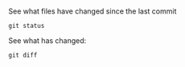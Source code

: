 ### 
See what files have changed since the last commit
```
git status
```

See what has changed:
```
git diff
```